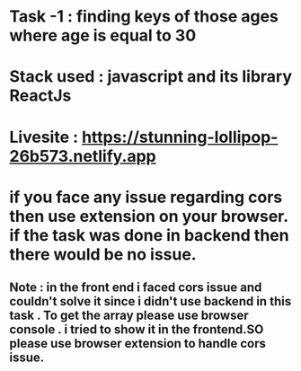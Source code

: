 # Task -1 : finding keys of those ages where age is equal to 30

# Stack used : javascript and its library ReactJs

# Livesite : https://stunning-lollipop-26b573.netlify.app

# if you face any issue regarding cors then use extension on your browser. if the task was done in backend then there would be no issue.

## Note : in the front end i faced cors issue and couldn't solve it since i didn't use backend in this task . To get the array please use browser console . i tried to show it in the frontend.SO please use browser extension to handle cors issue.
